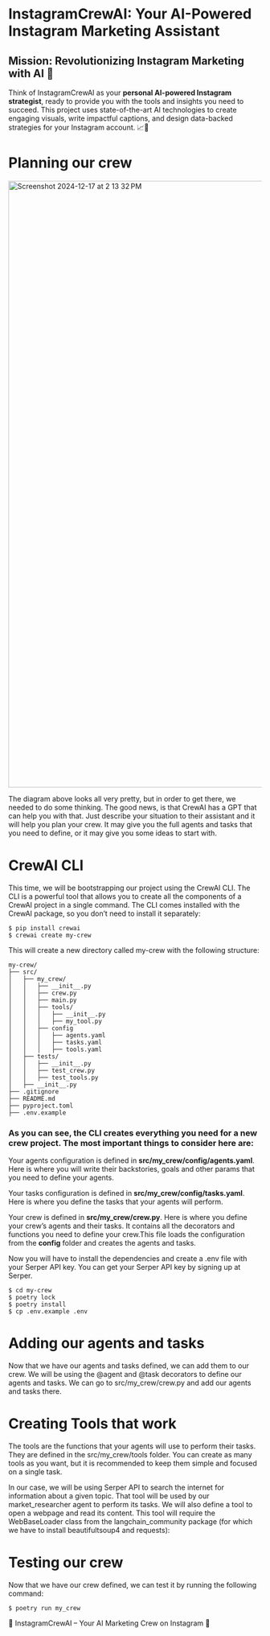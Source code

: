 # InstagramCrewAI: Your AI-Powered Instagram Marketing Assistant 

## **Mission: Revolutionizing Instagram Marketing with AI** 🌟

Think of InstagramCrewAI as your **personal AI-powered Instagram strategist**, ready to provide you with the tools and insights you need to succeed. This project uses state-of-the-art AI technologies to create engaging visuals, write impactful captions, and design data-backed strategies for your Instagram account. 📈📸

# Planning our crew

<img width="1206" alt="Screenshot 2024-12-17 at 2 13 32 PM" src="https://github.com/user-attachments/assets/f56d33ea-bce5-480f-b23a-17575b948da9" />

The diagram above looks all very pretty, but in order to get there, we needed to do some thinking. The good news, is that CrewAI has a GPT that can help you with that. Just describe your situation to their assistant and it will help you plan your crew. It may give you the full agents and tasks that you need to define, or it may give you some ideas to start with.

# CrewAI CLI

This time, we will be bootstrapping our project using the CrewAI CLI. The CLI is a powerful tool that allows you to create all the components of a CrewAI project in a single command. The CLI comes installed with the CrewAI package, so you don’t need to install it separately:

	$ pip install crewai
	$ crewai create my-crew
This will create a new directory called my-crew with the following structure:

	my-crew/
	├── src/
	│   ├── my_crew/
	│   │   ├── __init__.py
	│   │   ├── crew.py
	│   │   ├── main.py
	│   │   ├── tools/
	│   │   │   ├── __init__.py
	│   │   │   ├── my_tool.py
	│   │   ├── config
	│   │   │   ├── agents.yaml
	│   │   │   ├── tasks.yaml
	│   │   │   ├── tools.yaml
	│   ├── tests/
	│   │   ├── __init__.py
	│   │   ├── test_crew.py
	│   │   ├── test_tools.py
	│   ├── __init__.py
	├── .gitignore
	├── README.md
	├── pyproject.toml
	├── .env.example
 
### As you can see, the CLI creates everything you need for a new crew project. The most important things to consider here are:

Your agents configuration is defined in **src/my_crew/config/agents.yaml**. Here is where you will write their backstories, goals and other params that you need to define your agents.

Your tasks configuration is defined in **src/my_crew/config/tasks.yaml**. Here is where you define the tasks that your agents will perform.
 
Your crew is defined in **src/my_crew/crew.py**. Here is where you define your crew’s agents and their tasks. It contains all the decorators and functions you need to define your crew.This file loads the configuration from the **config** folder and creates the agents and tasks.
 
Now you will have to install the dependencies and create a .env file with your Serper API key. You can get your Serper API key by signing up at Serper.

	$ cd my-crew
	$ poetry lock 
	$ poetry install
	$ cp .env.example .env

# Adding our agents and tasks

Now that we have our agents and tasks defined, we can add them to our crew. We will be using the @agent and @task decorators to define our agents and tasks. We can go to src/my_crew/crew.py and add our agents and tasks there.


# Creating Tools that work

The tools are the functions that your agents will use to perform their tasks. They are defined in the src/my_crew/tools folder. You can create as many tools as you want, but it is recommended to keep them simple and focused on a single task.

In our case, we will be using Serper API to search the internet for information about a given topic. That tool will be used by our market_researcher agent to perform its tasks. We will also define a tool to open a webpage and read its content. This tool will require the WebBaseLoader class from the langchain_community package (for which we have to install beautifultsoup4 and requests):


# Testing our crew

Now that we have our crew defined, we can test it by running the following command:

	$ poetry run my_crew

🌟 InstagramCrewAI – Your AI Marketing Crew on Instagram 🌟
